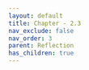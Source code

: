 ```yaml
---
layout: default
title: Chapter - 2.3
nav_exclude: false
nav_order: 3
parent: Reflection
has_children: true
---
```


